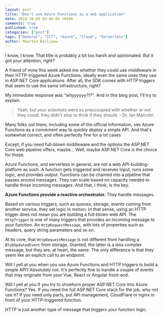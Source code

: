 ```yaml
---
layout: post
title: "Don't use Azure Functions as a web application"
date: 2019-10-02 03:44:05 +0100
comments: true
published: true
categories: ["post"]
tags: ["General", "ICT", "Azure", "Cloud", "Serverless"]
author: Maarten Balliauw
---
```


I know, I know. That title is probably a bit too harsh and opinionated. But it got your attention, right?

A friend of mine this week asked me whether they could use middleware in their HTTP-triggered Azure Functions, ideally even the same ones they use in ASP.NET Core applications. After all, the SDK comes with HTTP triggers that seem to use the same infrastructure, right?

My immediate response was *"whyyyyyy?!?"*. And in this blog post, I'll try to explain.

> Yeah, but your scientists were so preoccupied with whether or not they could, they didn't stop to think if they should. - Dr. Ian Malcolm

Many folks out there, including some of the official information, see Azure Functions as a convenient way to quickly deploy a simple API. And that's somewhat correct, and often perfectly fine for a lot cases

Except, if you need full-blown middleware and the options the ASP.NET Core web pipeline offers, maybe... Well, maybe ASP.NET Core is the choice for those.

Azure Functions, and serverless in general, are not a web API-building-platform as such. A function gets triggered and receives input, runs some logic, and provides output. Functions can be chained into a pipeline that passes around messages. They can scale based on capacity needed to handle those incoming messages. And that, I think, is the key.

**Azure Functions provide a reactive orchestrator.** They handle messages.

Based on various triggers, such as queues, storage, events coming from another service, they set logic in motion. In that sense, using an HTTP trigger does not mean you are building a full-blown web API. The `HttpTrigger` is one of many triggers that provides an incoming message to your function. An `HttpRequestMessage`, with lots of properties such as headers, query string parameters and so on.

At its core, that `HttpRequestMessage` is not different from handling a `BlobUpdatedEvent` from storage. Granted, the latter is a less complex message, but they are, at heart, the same. The only difference is that they seem like an explicit call to an endpoint.

Will I yell at you when you use Azure Functions and HTTP triggers to build a simple API? Absolutely not. It's perfectly fine to handle a couple of events that may originate from your Vue, React or Angular front-end.

Will I yell at you if you try to shoehorn proper ASP.NET Core into Azure Functions? Yes. If you need the full ASP.NET Core stack for the job, why not use it? If you need only parts, put API management, CloudFlare or nginx in front of your HTTP-triggered function.

HTTP is just another type of message that triggers your function logic.